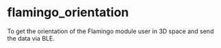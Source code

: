 # flamingo_orientation
To get the orientation of the Flamingo module user in 3D space and send the data via BLE. 
